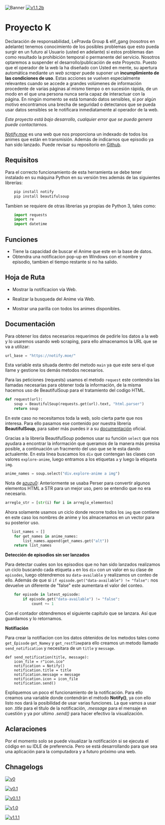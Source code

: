 
![Banner](https://i.ibb.co/BZL0WFT/proyecto-k.png)
[![v1.1.2b](https://img.shields.io/badge/release-v1.1.2a-green)](https://github.com/azuzu0/proyeto_k/blob/main/log/v1.1.2b/README.md)
# Proyecto K

Declaración de responsabilidad, LePravda Group & elif_gang (nosotros en adelante) tenemos conocimiento de los posibles problemas que esto pueda surgir en un futuro al Usuario (usted en adelante) si estos problemas dan como resultado la prohibición temporal o permanente del servicio. Nosotros optaremos a suspender el desarrollo/publicación de este Proyecto. Puesto que el operador de la web la ha diseñado con Usted en mente, su apertura automática mediante un *web scraper*  puede suponer un **incumplimiento de las condiciones de uso**. Estas acciones se vuelven especialmente relevantes cuando se accede a grandes volúmenes de información procedente de varias páginas al mismo tiempo o en sucesión rápida, de un modo en el que una persona nunca sería capaz de interactuar con la página. En ningún momento se está tomando datos sensibles,
sí por algún motivo encontramos una brecha de seguridad o detectanos que se pueda usar datos sensibles se le notificara inmediatamente al operador de la web.

*Este proyecto está bajo desarrollo, cualquier error que se pueda genera puede contactarnos.*

*[Notify.moe](https://notify.moe/)* es una web que nos proporciona un indexado de todos los animes que están en transmisión. Además de indicarnos que episodio ya han sido lanzado. Puede revisar su repositorio en [Github](https://github.com/animenotifier/notify.moe).
## Requisitos

Para el correcto funcionamiento de esta herramienta se debe tener instalado en su máquina Python en su versión tres además de las siguientes librerías:

```python
    pip install notify
    pip install beautifulsoup
```
Tambien se requiere de otras librerias ya propias de Python 3, tales como:
```python
    import requests
    import re
    import datetime
```
## Funciones
    
* Tiene la capacidad de buscar el Anime que este en la base de datos.
* Obtendra una notificacion pop-up en Windows con el nombre y episodio, tambien el tiempo restante si no ha salido.
## Hoja de Ruta

- Mostrar la notificacion vía Web.

- Realizar la busqueda del Anime vía Web.

- Mostrar una parilla con todos los animes disponibles.


## Documentación

Para obtener los datos necesarios requerimos de pedirle los datos a la web y lo usaremos usando web scraping, para ello almacenamos la URL que se va a utilizar:

```python
url_base = "https://notify.moe/"
```

Esta variable esta situada dentro del metodo `main` ya que este sera el que llame y gestione los demás metodos necesarios.

Para las peticiones (requests) usamos el metodo `request` este contendra las llamadas necesarias para obtener toda la información, de la misma hacemos uso de BeautifulSoup para el tratamiento del codigo HTML.

```python
def request(url):
    soup = BeautifulSoup(requests.get(url).text, "html.parser")
    return soup
```

En este caso no necesitamos toda la web, solo cierta parte que nos interesa. Para ello pasamos ese contenido por nuestra librería **BeautifulSoup**, para saber más puedes ir a su [documentación](https://www.crummy.com/software/BeautifulSoup/bs4/doc/) oficial.

Gracias a la librería BeautifulSoup podemos usar su función `select` que nos ayudara a encontrar la información que queramos de la manera más presisa posible, a continuación un fracmento del uso que se le esta dando actualemte. En esta linea buscamos los `div` que contengan las clases con valores `explore-anime`, luego entramos a los etiquetas `a` y luego la etiqueta `img`.

```python
anime_names = soup.select("div.explore-anime a img")
```
Nota de [azuzu0](https://github.com/azuzu0): 
Anteriormente se usaba Perser para convertir algunos  elementos HTML a STR para un mejor uso, pero se entendio que no era necesario.

```python
arreglo_str = [str(i) for i in arreglo_elementos]
```

Ahora solamente usamos un ciclo donde recorre todos los `img` que contiene en este caso los nombres de anime y los almacenamos en un vector para su posterior uso.

```python
   list_names = []
    for get_names in anime_names:
        list_names.append(get_names.get("alt"))
    return list_names
```


**Detección de episodios sin ser lanzados**

Para detectar cuales son los episodios que no han sido lanzados realizamos un ciclo buscando cada etiqueta `a` en los `div` con un valor en su clase de `episodes`, luego obtendremos su `data-available` y realizamos un conteo de ello. Además de que si
`if episode.get("data-available") != "false":` nos devuelve un diferente de "false" este aumentara el valor del conteo.

```python
    for episode in latest_episode:
        if episode.get("data-available") != "false":
            count += 1
```

Con el contador obtendremos el siguiente capitulo que se lanzara. Así que guardamos y lo retornamos.

**Notifiación**

Para crear la notifiacion con los datos obtenidos de los metodos tales como `get_Episode` `get_Namey` y `get_restTime`para ello creamos un metodo llamado  `send_notification` y necesitara de un `title` y `message`.

```python-repl
def send_notification(title, message):
    icon_file = r"icon.ico"
    notification = Notify()
    notification.title = title
    notification.message = message
    notification.icon = icon_file
    notification.send()
```

Expliquemos un poco el funcionamiento de la notificación. Para ello creamos una variable donde contendrán el método **Notify()**, ya con ello listo nos dará la posibilidad de usar varias funciones. La que vamos a usar son *.title* para el título de la notificación, *.message* para el mensaje en cuestión y ya por ultimo *.send()* para hacer efectivo la visualización.


## Aclaraciones

Por el momento solo se puede visualizar la notificación si se ejecuta el código en su IDLE de preferencia. Pero se está desarrollando para que sea una aplicación para la computadora y a futuro próximo una web.

## Chnagelogs

[![v0](https://img.shields.io/badge/changelog-v0-orange)](https://github.com/azuzu0/proyeto_k/blob/main/log/v0/README.md)

[![v0.1](https://img.shields.io/badge/changelog-v0.1-orange)](https://github.com/azuzu0/proyeto_k/tree/main/log/v0.1/README.md)

[![v0.1.1](https://img.shields.io/badge/changelog-v0.1.1-orange)](https://github.com/azuzu0/proyeto_k/blob/main/log/v0.1.1/README.md)

[![v1.0](https://img.shields.io/badge/changelog-v1.0-orange)](https://github.com/azuzu0/proyeto_k/blob/main/log/v1.0/README.md)

[![v1.1.1](https://img.shields.io/badge/changelog-v1.1.1-orange)](https://github.com/azuzu0/proyeto_k/blob/main/log/v1.1.1/README.md)

